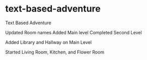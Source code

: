 # text-based-adventure
Text Based Adventure

Updated Room names
Added Main level
Completed Second Level

Added Library and Hallway on Main Level

Started Living Room, Kitchen, and Flower Room